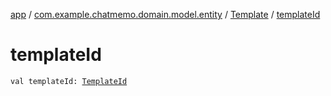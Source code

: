 [app](../../index.md) / [com.example.chatmemo.domain.model.entity](../index.md) / [Template](index.md) / [templateId](./template-id.md)

# templateId

`val templateId: `[`TemplateId`](../../com.example.chatmemo.domain.model.value/-template-id/index.md)